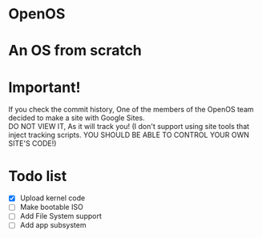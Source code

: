 # OpenOS
# An OS from scratch
# Important!
If you check the commit history, One of the members of the OpenOS team decided to make a site with Google Sites.  
DO NOT VIEW IT, As it will track you! (I don't support using site tools that inject tracking scripts. YOU SHOULD BE ABLE TO CONTROL YOUR OWN SITE'S CODE!)
# Todo list
- [x] Upload kernel code
- [ ] Make bootable ISO
- [ ] Add File System support
- [ ] Add app subsystem
